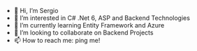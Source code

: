 - 👋 Hi, I’m Sergio
- 👀 I’m interested in C# .Net 6, ASP and Backend Technologies
- 🌱 I’m currently learning Entity Framework and Azure
- 💞️ I’m looking to collaborate on Backend Projects
- 📫 How to reach me: ping me!

<!---
sdsanchezm/sdsanchezm is a ✨ special ✨ repository because its `README.md` (this file) appears on your GitHub profile.
You can click the Preview link to take a look at your changes.
--->
